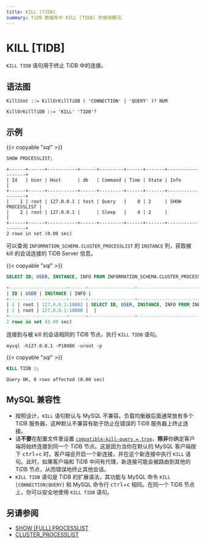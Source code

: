 ```yaml
---
title: KILL [TIDB]
summary: TiDB 数据库中 KILL [TIDB] 的使用概况。
---
```


# KILL [TIDB]

`KILL TIDB` 语句用于终止 TiDB 中的连接。

## 语法图

```ebnf+diagram
KillStmt ::= KillOrKillTiDB ( 'CONNECTION' | 'QUERY' )? NUM

KillOrKillTiDB ::= 'KILL' 'TIDB'?
```

## 示例

{{< copyable "sql" >}}

```sql
SHOW PROCESSLIST;
```

```
+------+------+-----------+------+---------+------+-------+------------------+
| Id   | User | Host      | db   | Command | Time | State | Info             |
+------+------+-----------+------+---------+------+-------+------------------+
|    1 | root | 127.0.0.1 | test | Query   |    0 | 2     | SHOW PROCESSLIST |
|    2 | root | 127.0.0.1 |      | Sleep   |    4 | 2     |                  |
+------+------+-----------+------+---------+------+-------+------------------+
2 rows in set (0.00 sec)
```

可以查询 `INFORMATION_SCHEMA.CLUSTER_PROCESSLIST` 的 `INSTANCE` 列，获取被 kill 的会话连接的 TiDB Server 信息。

{{< copyable "sql" >}}

```sql
SELECT ID, USER, INSTANCE, INFO FROM INFORMATION_SCHEMA.CLUSTER_PROCESSLIST;
```

```sql
+---------------------+------+-----------------+-----------------------------------------------------------------------------+
| ID | USER | INSTANCE | INFO |
+---------------------+------+-----------------+-----------------------------------------------------------------------------+
| 1 | root | 127.0.0.1:10082 | SELECT ID, USER, INSTANCE, INFO FROM INFORMATION_SCHEMA.CLUSTER_PROCESSLIST |
| 2 | root | 127.0.0.1:10080 |  |
+---------------------+------+-----------------+-------------------------------------------------------------
2 rows in set (0.00 sec)
```

连接到与被 kill 的会话相同的 TiDB 节点，执行 `KILL TIDB` 语句。

```shell
mysql -h127.0.0.1 -P10080 -uroot -p
```

{{< copyable "sql" >}}

```sql
KILL TIDB 2;
```

```
Query OK, 0 rows affected (0.00 sec)
```

## MySQL 兼容性

* 按照设计，`KILL` 语句默认与 MySQL 不兼容。负载均衡器后面通常放有多个 TiDB 服务器，这种默认不兼容有助于防止在错误的 TiDB 服务器上终止连接。
* 请**不要**在配置文件里设置 [`compatible-kill-query = true`](/tidb-configuration-file.md#compatible-kill-query)，**除非**你确定客户端将始终连接到同一个 TiDB 节点。这是因为当你在默认的 MySQL 客户端按下 <kbd>ctrl</kbd>+<kbd>c</kbd> 时，客户端会开启一个新连接，并在这个新连接中执行 `KILL` 语句。此时，如果客户端和 TiDB 中间有代理，新连接可能会被路由到其他的 TiDB 节点，从而错误地终止其他会话。
* `KILL TIDB` 语句是 TiDB 的扩展语法，其功能与 MySQL 命令 `KILL [CONNECTION|QUERY]` 和 MySQL 命令行 <kbd>ctrl</kbd>+<kbd>c</kbd> 相同。在同一个 TiDB 节点上，你可以安全地使用 `KILL TIDB` 语句。

## 另请参阅

* [SHOW \[FULL\] PROCESSLIST](/sql-statements/sql-statement-show-processlist.md)
* [CLUSTER_PROCESSLIST](/information-schema/information-schema-processlist.md#cluster_processlist)
